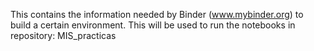 This contains the information needed by Binder (www.mybinder.org) to build a certain environment. This will be used to run the notebooks in repository: MIS_practicas
